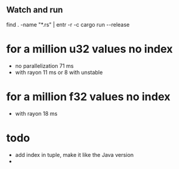 ## Watch and run
find . -name "*.rs" | entr -r -c cargo run --release


# for a million u32 values no index
* no parallelization 71 ms
* with rayon 11 ms or 8 with unstable

# for a million f32 values no index
* with rayon 18 ms

# todo
* add index in tuple, make it like the Java version
* 